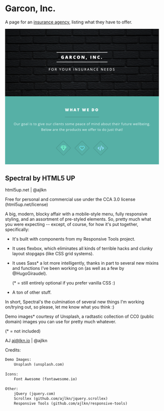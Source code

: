 # Garcon, Inc.

A page for an [insurance agency](https://www.garcon-inc.com/), listing what they have to offer.

![Screenshot](/images/screenshot-for-readme.png)

## Spectral by HTML5 UP

html5up.net | @ajlkn

Free for personal and commercial use under the CCA 3.0 license (html5up.net/license)

A big, modern, blocky affair with a mobile-style menu, fully responsive styling,
and an assortment of pre-styled elements. So, pretty much what you were expecting
-- except, of course, for how it's put together, specifically:

- It's built with components from my Responsive Tools project.

- It uses flexbox, which eliminates all kinds of terrible hacks and clunky layout
  stopgaps (like CSS grid systems).

- It uses Sass\* a lot more intelligently, thanks in part to several new mixins
  and functions I've been working on (as well as a few by @HugoGiraudel).

  (\* = still entirely optional if you prefer vanilla CSS :)

- A ton of other stuff.

In short, Spectral's the culmination of several new things I'm working on/trying out,
so please, let me know what you think :)

Demo images\* courtesy of Unsplash, a radtastic collection of CC0 (public domain) images
you can use for pretty much whatever.

(\* = not included)

AJ
aj@lkn.io | @ajlkn

Credits:

    Demo Images:
    	Unsplash (unsplash.com)

    Icons:
    	Font Awesome (fontawesome.io)

    Other:
    	jQuery (jquery.com)
    	Scrollex (github.com/ajlkn/jquery.scrollex)
    	Responsive Tools (github.com/ajlkn/responsive-tools)
